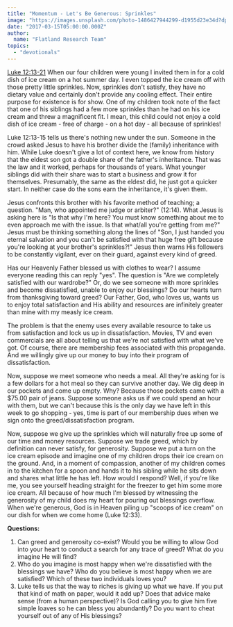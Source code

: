```yaml
---
title: "Momentum - Let's Be Generous: Sprinkles"
image: "https://images.unsplash.com/photo-1486427944299-d1955d23e34d?dpr=1&auto=format&fit=crop&w=1500&h=1000&q=80&cs=tinysrgb&crop="
date: "2017-03-15T05:00:00.000Z"
author:
  name: "Flatland Research Team"
topics:
  - "devotionals"
---
```

[Luke 12:13-21](https://www.biblegateway.com/passage/?search=Luke+12%3A13-21&version=NIV)
When our four children were young I invited them in for a cold dish of ice cream on a hot summer day.  I even topped the ice cream off with those pretty little sprinkles.  Now, sprinkles don't satisfy, they have no dietary value and certainly don't provide any cooling effect.  Their entire purpose for existence is for show.  One of my children took note of the fact that one of his siblings had a few more sprinkles than he had on his ice cream and threw a magnificent fit.  I mean, this child could not enjoy a cold dish of ice cream - free of charge - on a hot day - all because of sprinkles!

Luke 12:13-15 tells us there's nothing new under the sun.  Someone in the crowd asked Jesus to have his brother divide the (family) inheritance with him.  While Luke doesn't give a lot of context here, we know from history that the eldest son got a double share of the father's inheritance.  That was the law and it worked, perhaps for thousands of years.  What younger siblings did with their share was to start a business and grow it for themselves.  Presumably, the same as the eldest did, he just got a quicker start.  In neither case do the sons earn the inheritance, it's given them.

Jesus confronts this brother with his favorite method of teaching; a question. "Man, who appointed me judge or arbiter?" (12:14).  What Jesus is asking here is "Is that why I'm here?  You must know something about me to even approach me with the issue.  Is that what/all you're getting from me?"  Jesus must be thinking something along the lines of "Son, I just handed you eternal salvation and you can't be satisfied with that huge free gift because you're looking at your brother's sprinkles?!"  Jesus then warns His followers to be constantly vigilant, ever on their guard, against every kind of greed.

Has our Heavenly Father blessed us with clothes to wear?  I assume everyone reading this can reply "yes".  The question is "Are we completely satisfied with our wardrobe?"  Or, do we see someone with more sprinkles and become dissatisfied, unable to enjoy our blessings?  Do our hearts turn from thanksgiving toward greed?  Our Father, God, who loves us, wants us to enjoy total satisfaction and His ability and resources are infinitely greater than mine with my measly ice cream.

The problem is that the enemy uses every available resource to take us from satisfaction and lock us up in dissatisfaction.  Movies, TV and even commercials are all about telling us that we're not satisfied with what we've got.  Of course, there are membership fees associated with this propaganda.  And we willingly give up our money to buy into their program of dissatisfaction.

Now, suppose we meet someone who needs a meal.  All they're asking for is a few dollars for a hot meal so they can survive another day.  We dig deep in our pockets and come up empty.  Why?  Because those pockets came with a $75.00 pair of jeans.  Suppose someone asks us if we could spend an hour with them, but we can't because this is the only day we have left in this week to go shopping - yes, time is part of our membership dues when we sign onto the greed/dissatisfaction program.

Now, suppose we give up the sprinkles which will naturally free up some of our time and money resources.  Suppose we trade greed, which by definition can never satisfy, for generosity.  Suppose we put a turn on the ice cream episode and imagine one of my children drops their ice cream on the ground.  And, in a moment of compassion, another of my children comes in to the kitchen for a spoon and hands it to his sibling while he sits down and shares what little he has left.  How would I respond?  Well, if you're like me, you see yourself heading straight for the freezer to get him some more ice cream.  All because of how much I'm blessed by witnessing the generosity of my child does my heart for pouring out blessings overflow.  When we're generous, God is in Heaven piling up "scoops of ice cream" on our dish for when we come home (Luke 12:33).

**Questions:**
1. Can greed and generosity co-exist?  Would you be willing to allow God into your heart to conduct a search for any trace of greed?  What do you imagine He will find?
2. Who do you imagine is most happy when we're dissatisfied with the blessings we have?  Who do you believe is most happy when we are satisfied?  Which of these two individuals loves you?
3. Luke tells us that the way to riches is giving up what we have.  If you put that kind of math on paper, would it add up?  Does that advice make sense (from a human perspective)?  Is God calling you to give him five simple loaves so he can bless you abundantly?  Do you want to cheat yourself out of any of His blessings?